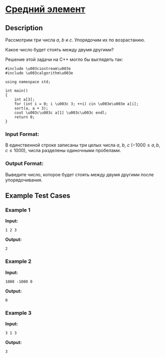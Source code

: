 # [Средний элемент](link)

## Description

Рассмотрим три числа $a$, $b$ и $c$. Упорядочим их по возрастанию.

Какое число будет стоять между двумя другими?

Решение этой задачи на С++ могло бы выглядеть так:

``` 
#include \u003ciostream\u003e
#include \u003calgorithm\u003e

using namespace std;

int main()
{
    int a[3];
    for (int i = 0; i \u003c 3; ++i) cin \u003e\u003e a[i];
    sort(a, a + 3);
    cout \u003c\u003c a[1] \u003c\u003c endl;
    return 0;
}
```
### Input Format:

В единственной строке записаны три целых числа $a$, $b$, $c$ ($-1000 \le a, b, c \le 1000$), числа разделены одиночными пробелами.


### Output Format:

Выведите число, которое будет стоять между двумя другими после упорядочивания.

## Example Test Cases

### Example 1

**Input:**
```
1 2 3

```

**Output:**
```
2

```

### Example 2

**Input:**
```
1000 -1000 0

```

**Output:**
```
0

```

### Example 3

**Input:**
```
3 1 3

```

**Output:**
```
3

```

